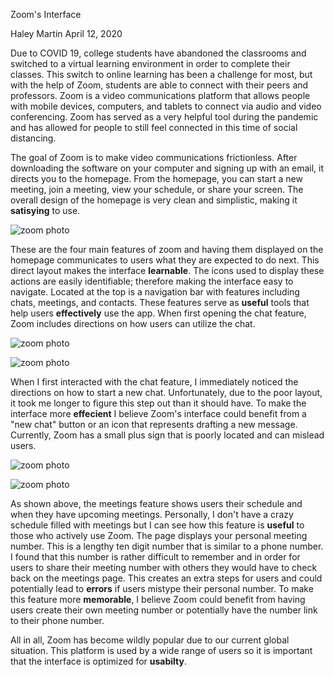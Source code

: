 Zoom's Interface

Haley Martin April 12, 2020

Due to COVID 19, college students have abandoned the classrooms and switched to a virtual learning environment in order to complete their classes. This switch to online learning has been a challenge for most, but with the help of Zoom, students are able to connect with their peers and professors. Zoom is a video communications platform that allows people with mobile devices, computers, and tablets to connect via audio and video conferencing. Zoom has served as a very helpful tool during the pandemic and has allowed for people to still feel connected in this time of social distancing. 

The goal of Zoom is to make video communications frictionless. After downloading the software on your computer and signing up with an email, it directs you to the homepage. From the homepage, you can start a new meeting, join a meeting, view your schedule, or share your screen. The overall design of the homepage is very clean and simplistic, making it **satisying** to use. 

![zoom photo](assests/zoom_home.jpg) 

These are the four main features of zoom and having them displayed on the homepage communicates to users what they are expected to do next. This direct layout makes the interface **learnable**. The icons used to display these actions are easily identifiable; therefore making the interface easy to navigate. Located at the top is a navigation bar with features including chats, meetings, and contacts. These features serve as **useful** tools that help users **effectively** use the app. When first opening the chat feature, Zoom includes directions on how users can utilize the chat. 

![zoom photo](assests/zoom_chat.jpg)

![zoom photo](assests/directions.jpg)

When I first interacted with the chat feature, I immediately noticed the directions on how to start a new chat. Unfortunately, due to the poor layout, it took me longer to figure this step out than it should have. To make the interface more **effecient** I believe Zoom's interface could benefit from a "new chat" button or an icon that represents drafting a new message. Currently, Zoom has a small plus sign that is poorly located and can mislead users. 

![zoom photo](assests/chat.jpg)

![zoom photo](assests/meetings.jpg)

As shown above, the meetings feature shows users their schedule and when they have upcoming meetings. Personally, I don't have a crazy schedule filled with meetings but I can see how this feature is **useful** to those who actively use Zoom. The page displays your personal meeting number. This is a lengthy ten digit number that is similar to a phone number. I found that this number is rather difficult to remember and in order for users to share their meeting number with others they would have to check back on the meetings page. This creates an extra steps for users and could potentially lead to **errors** if users mistype their personal number. To make this feature more **memorable**, I believe Zoom could benefit from having users create their own meeting number or potentially have the number link to their phone number.  

All in all, Zoom has become wildly popular due to our current global situation. This platform is used by a wide range of users so it is important that the interface is optimized for **usabilty**. 




